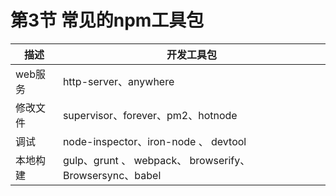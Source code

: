 # 第3节 常见的npm工具包

|描述|开发工具包|
|-|-|
|web服务|http-server、anywhere|
|修改文件|supervisor、forever、pm2、hotnode |
|调试|node-inspector、iron-node 、 devtool |
|本地构建|gulp、grunt 、 webpack、 browserify、Browsersync、babel |